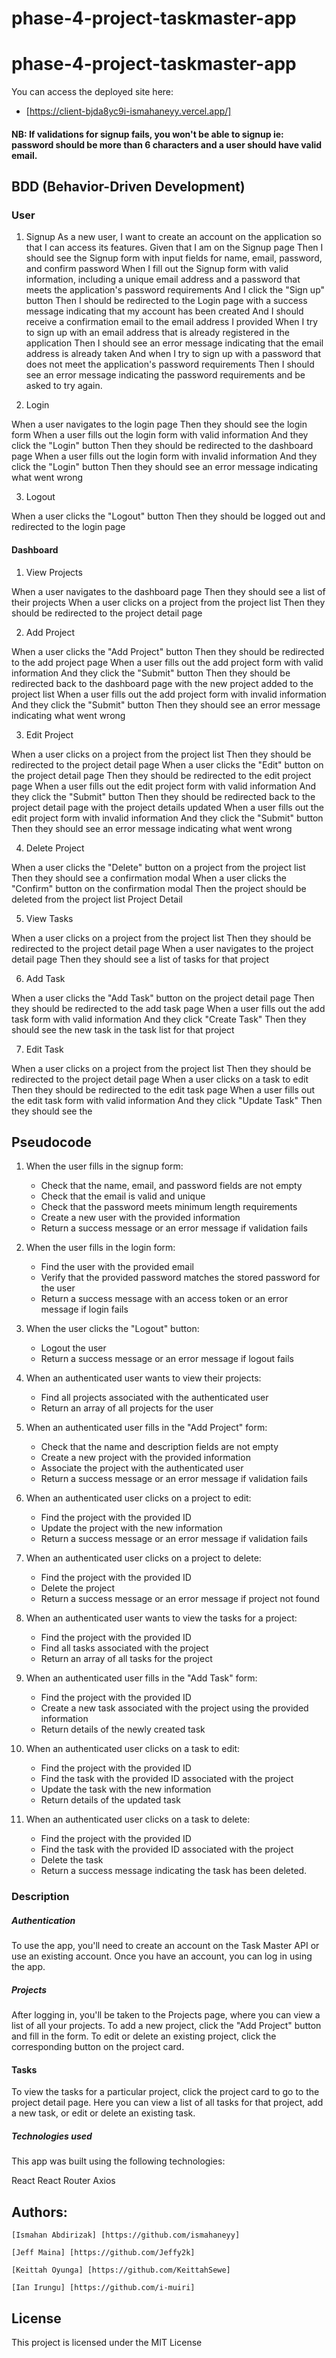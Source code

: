 # phase-4-project-taskmaster-app

# phase-4-project-taskmaster-app

You can access the deployed site here:
   - [https://client-bjda8yc9i-ismahaneyy.vercel.app/]

#### NB: If validations for signup fails, you won't be able to signup ie: password should be more than 6 characters and a user should have valid email.
    

## BDD (Behavior-Driven Development)
### User

1. Signup
As a new user, I want to create an account on the application so that I can access its features.
Given that I am on the Signup page
Then I should see the Signup form with input fields for name, email, password, and confirm password
When I fill out the Signup form with valid information, including a unique email address and a password that meets the application's password requirements
And I click the "Sign up" button
Then I should be redirected to the Login page with a success message indicating that my account has been created
And I should receive a confirmation email to the email address I provided
When I try to sign up with an email address that is already registered in the application
Then I should see an error message indicating that the email address is already taken
And when I try to sign up with a password that does not meet the application's password requirements
Then I should see an error message indicating the password requirements and be asked to try again.

2. Login

When a user navigates to the login page
Then they should see the login form
When a user fills out the login form with valid information
And they click the "Login" button
Then they should be redirected to the dashboard page
When a user fills out the login form with invalid information
And they click the "Login" button
Then they should see an error message indicating what went wrong

3. Logout

When a user clicks the "Logout" button
Then they should be logged out and redirected to the login page

#### Dashboard
1. View Projects

When a user navigates to the dashboard page
Then they should see a list of their projects
When a user clicks on a project from the project list
Then they should be redirected to the project detail page

2. Add Project

When a user clicks the "Add Project" button
Then they should be redirected to the add project page
When a user fills out the add project form with valid information
And they click the "Submit" button
Then they should be redirected back to the dashboard page with the new project added to the project list
When a user fills out the add project form with invalid information
And they click the "Submit" button
Then they should see an error message indicating what went wrong

3. Edit Project

When a user clicks on a project from the project list
Then they should be redirected to the project detail page
When a user clicks the "Edit" button on the project detail page
Then they should be redirected to the edit project page
When a user fills out the edit project form with valid information
And they click the "Submit" button
Then they should be redirected back to the project detail page with the project details updated
When a user fills out the edit project form with invalid information
And they click the "Submit" button
Then they should see an error message indicating what went wrong

4. Delete Project

When a user clicks the "Delete" button on a project from the project list
Then they should see a confirmation modal
When a user clicks the "Confirm" button on the confirmation modal
Then the project should be deleted from the project list
Project Detail

5. View Tasks

When a user clicks on a project from the project list
Then they should be redirected to the project detail page
When a user navigates to the project detail page
Then they should see a list of tasks for that project

6. Add Task

When a user clicks the "Add Task" button on the project detail page
Then they should be redirected to the add task page
When a user fills out the add task form with valid information
And they click "Create Task"
Then they should see the new task in the task list for that project

7. Edit Task

When a user clicks on a project from the project list
Then they should be redirected to the project detail page
When a user clicks on a task to edit
Then they should be redirected to the edit task page
When a user fills out the edit task form with valid information
And they click "Update Task"
Then they should see the

## Pseudocode
1. When the user fills in the signup form:

    - Check that the name, email, and password fields are not empty
    - Check that the email is valid and unique
    - Check that the password meets minimum length requirements
    - Create a new user with the provided information
    - Return a success message or an error message if validation fails

2. When the user fills in the login form:

    - Find the user with the provided email
    - Verify that the provided password matches the stored password for the user
    - Return a success message with an access token or an error message if login fails

3. When the user clicks the "Logout" button:

    - Logout the user
    - Return a success message or an error message if logout fails

4.  When an authenticated user wants to view their projects:
    - Find all projects associated with the authenticated user
    - Return an array of all projects for the user

5. When an authenticated user fills in the "Add Project" form:

    - Check that the name and description fields are not empty
    - Create a new project with the provided information
    - Associate the project with the authenticated user
    - Return a success message or an error message if validation fails

6. When an authenticated user clicks on a project to edit:

    - Find the project with the provided ID
    - Update the project with the new information
    - Return a success message or an error message if validation fails

7. When an authenticated user clicks on a project to delete:

    - Find the project with the provided ID
    - Delete the project
    - Return a success message or an error message if project not found

8. When an authenticated user wants to view the tasks for a project:

    - Find the project with the provided ID
    - Find all tasks associated with the project
    - Return an array of all tasks for the project

9. When an authenticated user fills in the "Add Task" form:

    - Find the project with the provided ID
    - Create a new task associated with the project using the provided information
    - Return details of the newly created task

10. When an authenticated user clicks on a task to edit:

    - Find the project with the provided ID
    - Find the task with the provided ID associated with the project
    - Update the task with the new information
    - Return details of the updated task

11. When an authenticated user clicks on a task to delete:
    - Find the project with the provided ID
    - Find the task with the provided ID associated with the project
    - Delete the task
    - Return a success message indicating the task has been deleted.

### Description

##### Authentication
To use the app, you'll need to create an account on the Task Master API or use an existing account. Once you have an account, you can log in using the app.

##### Projects
After logging in, you'll be taken to the Projects page, where you can view a list of all your projects. To add a new project, click the "Add Project" button and fill in the form. To edit or delete an existing project, click the corresponding button on the project card.

#### Tasks
To view the tasks for a particular project, click the project card to go to the project detail page. Here you can view a list of all tasks for that project, add a new task, or edit or delete an existing task.

##### Technologies used
This app was built using the following technologies:

React
React Router
Axios

## Authors:

    [Ismahan Abdirizak] [https://github.com/ismahaneyy]

    [Jeff Maina] [https://github.com/Jeffy2k]

    [Keittah Oyunga] [https://github.com/KeittahSewe]

    [Ian Irungu] [https://github.com/i-muiri]


## License

This project is licensed under the MIT License
